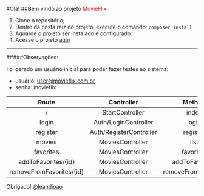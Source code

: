#Olá!
##Bem vindo ao projeto <span style="color:red">MovieFlix</span>

<ol>
    <li>Clone o repositório;</li>
    <li>Dentro da pasta raiz do projeto, execute o comando: <code>composer install</code></li>
    <li>Aguarde o projeto ser instalado e configurado.</li>
    <li>Acesse o projeto <a href="http://localhost:8000">aqui</a></li>
</ol>

---

#####Observações:
<p>Foi gerado um usuário inicial para poder fazer testes ao sistema:</p>

- usuário: user@movieflix.com.br
- senha: movieflix


|           Route          |         Controller      |        Method       | Authenticated |    Type   |
|:------------------------:|:-----------------------:|:-------------------:|:-------------:|:---------:|
| /                        |  StartController        | index               | no            | GET       |
| login                    | Auth/LoginController    | login               | no            | GET/POST  |
| register                 | Auth/RegisterController | register            | no            | GET/POST  |
| movies                   | MoviesController        | list                | yes           | GET       |
| favorites                | MoviesController        | favorites           | yes           | GET       |
| addToFavorites/{id}      | MoviesController        | addToFavorites      | yes           | POST      |
| removeFromFavorites/{id} | MoviesController        | removeFromFavorites | yes           | POST      |

Obrigado! <a href="https://github.com/leandjoao">@leandjoao</a>
